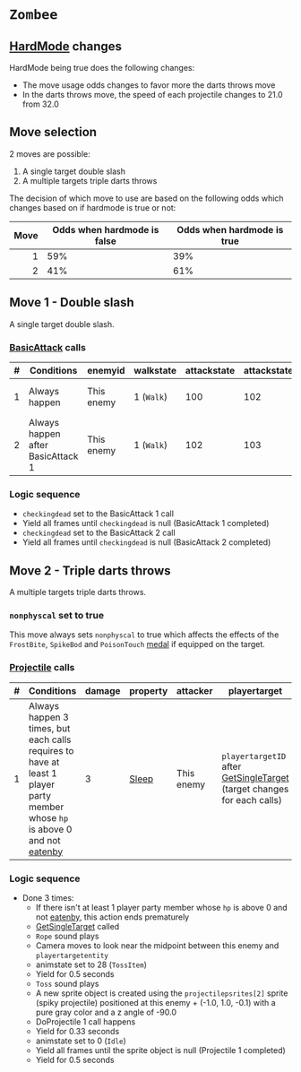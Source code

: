 # `Zombee`

## [HardMode](../../Damage%20pipeline/HardMode.md) changes
HardMode being true does the following changes:

- The move usage odds changes to favor more the darts throws move
- In the darts throws move, the speed of each projectile changes to 21.0 from 32.0

## Move selection
2 moves are possible:

1. A single target double slash
2. A multiple targets triple darts throws

The decision of which move to use are based on the following odds which changes based on if hardmode is true or not:

|Move|Odds when hardmode is false|Odds when hardmode is true|
|---:|---------------------------|--------------------------|
|1|59%|39%|
|2|41%|61%|

## Move 1 - Double slash
A single target double slash.

### [BasicAttack](../../Damage%20pipeline/BasicAttack.md) calls

|#|Conditions|enemyid|walkstate|attackstate|attackstate2|damage|offset|property|shake|delay|sounds|dontgettarget|
|-:|---------|-------|--------|------------|------------|------|-----|--------|-----|-----|------|-------------|
|1|Always happen|This enemy|1 (`Walk`)|100|102|2|(1.25, 0.0, -0.1)|[Poison](../../Damage%20pipeline/AttackProperty.md)|0.0|0.5 seconds|`,Toss7`|false|
|2|Always happen after BasicAttack 1|This enemy|1 (`Walk`)|102|103|2|(1.25, 0.0, -0.1)|[Sleep](../../Damage%20pipeline/AttackProperty.md)|0.0|0.2 seconds|`,Toss8`|true|

### Logic sequence

- `checkingdead` set to the BasicAttack 1 call
- Yield all frames until `checkingdead` is null (BasicAttack 1 completed)
- `checkingdead` set to the BasicAttack 2 call
- Yield all frames until `checkingdead` is null (BasicAttack 2 completed)

## Move 2 - Triple darts throws
A multiple targets triple darts throws.

### `nonphyscal` set to true
This move always sets `nonphyscal` to true which affects the effects of the `FrostBite`, `SpikeBod` and `PoisonTouch` [medal](../../../Enums%20and%20IDs/Medal.md) if equipped on the target.

### [Projectile](../../Damage%20pipeline/Projectile.md) calls

|#|Conditions|damage|property|attacker|playertarget|obj|speed|height|extraargs|destroyparticle|audioonhit|audiomoving|spin|nosound|
|-:|---------|------|--------|--------|-----------|---|-----|------|---------|--------------|----------|-----------|----|------|
|1|Always happen 3 times, but each calls requires to have at least 1 player party member whose `hp` is above 0 and not [eatenby](../../Actors%20states/BattleCondition/Eaten.md#eatenby-influences)|3|[Sleep](../../Damage%20pipeline/AttackProperty.md)|This enemy|`playertargetID` after [GetSingleTarget](../../Actors%20states/Targetting/GetRandomAvaliablePlayer.md#getsingletarget) (target changes for each calls)|A new sprite object using the `projectilepsrites[2]` sprite (spiky projectile) positioned at this enemy + (-1.0, 1.0, -0.1) with a pure gray color and a z angle of -90.0|32.0 (21.0 instead if hardmode is true)|0.0|null|null|null|null|Vector3.zero|false|

### Logic sequence

- Done 3 times:
    - If there isn't at least 1 player party member whose `hp` is above 0 and not [eatenby](../../Actors%20states/BattleCondition/Eaten.md#eatenby-influences), this action ends prematurely
    - [GetSingleTarget](../../Actors%20states/Targetting/GetRandomAvaliablePlayer.md#getsingletarget) called
    - `Rope` sound plays
    - Camera moves to look near the midpoint between this enemy and `playertargetentity`
    - animstate set to 28 (`TossItem`)
    - Yield for 0.5 seconds
    - `Toss` sound plays
    - A new sprite object is created using the `projectilepsrites[2]` sprite (spiky projectile) positioned at this enemy + (-1.0, 1.0, -0.1) with a pure gray color and a z angle of -90.0
    - DoProjectile 1 call happens
    - Yield for 0.33 seconds
    - animstate set to 0 (`Idle`)
    - Yield all frames until the sprite object is null (Projectile 1 completed)
    - Yield for 0.5 seconds
